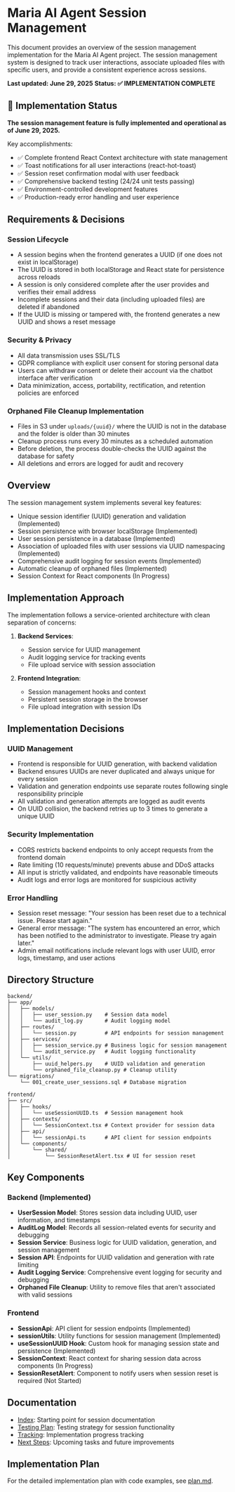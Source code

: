 # Maria AI Agent Session Management

This document provides an overview of the session management implementation for the Maria AI Agent project. The session management system is designed to track user interactions, associate uploaded files with specific users, and provide a consistent experience across sessions.

**Last updated: June 29, 2025**
**Status: ✅ IMPLEMENTATION COMPLETE**

## 🎉 Implementation Status

**The session management feature is fully implemented and operational as of June 29, 2025.**

Key accomplishments:

- ✅ Complete frontend React Context architecture with state management
- ✅ Toast notifications for all user interactions (react-hot-toast)
- ✅ Session reset confirmation modal with user feedback
- ✅ Comprehensive backend testing (24/24 unit tests passing)
- ✅ Environment-controlled development features
- ✅ Production-ready error handling and user experience

## Requirements & Decisions

### Session Lifecycle

- A session begins when the frontend generates a UUID (if one does not exist in localStorage)
- The UUID is stored in both localStorage and React state for persistence across reloads
- A session is only considered complete after the user provides and verifies their email address
- Incomplete sessions and their data (including uploaded files) are deleted if abandoned
- If the UUID is missing or tampered with, the frontend generates a new UUID and shows a reset message

### Security & Privacy

- All data transmission uses SSL/TLS
- GDPR compliance with explicit user consent for storing personal data
- Users can withdraw consent or delete their account via the chatbot interface after verification
- Data minimization, access, portability, rectification, and retention policies are enforced

### Orphaned File Cleanup Implementation

- Files in S3 under `uploads/{uuid}/` where the UUID is not in the database and the folder is older than 30 minutes
- Cleanup process runs every 30 minutes as a scheduled automation
- Before deletion, the process double-checks the UUID against the database for safety
- All deletions and errors are logged for audit and recovery

## Overview

The session management system implements several key features:

- Unique session identifier (UUID) generation and validation (Implemented)
- Session persistence with browser localStorage (Implemented)
- User session persistence in a database (Implemented)
- Association of uploaded files with user sessions via UUID namespacing (Implemented)
- Comprehensive audit logging for session events (Implemented)
- Automatic cleanup of orphaned files (Implemented)
- Session Context for React components (In Progress)

## Implementation Approach

The implementation follows a service-oriented architecture with clean separation of concerns:

1. **Backend Services**:

   - Session service for UUID management
   - Audit logging service for tracking events
   - File upload service with session association

2. **Frontend Integration**:
   - Session management hooks and context
   - Persistent session storage in the browser
   - File upload integration with session IDs

## Implementation Decisions

### UUID Management

- Frontend is responsible for UUID generation, with backend validation
- Backend ensures UUIDs are never duplicated and always unique for every session
- Validation and generation endpoints use separate routes following single responsibility principle
- All validation and generation attempts are logged as audit events
- On UUID collision, the backend retries up to 3 times to generate a unique UUID

### Security Implementation

- CORS restricts backend endpoints to only accept requests from the frontend domain
- Rate limiting (10 requests/minute) prevents abuse and DDoS attacks
- All input is strictly validated, and endpoints have reasonable timeouts
- Audit logs and error logs are monitored for suspicious activity

### Error Handling

- Session reset message: "Your session has been reset due to a technical issue. Please start again."
- General error message: "The system has encountered an error, which has been notified to the administrator to investigate. Please try again later."
- Admin email notifications include relevant logs with user UUID, error logs, timestamp, and user actions

## Directory Structure

```
backend/
├── app/
│   ├── models/
│   │   ├── user_session.py    # Session data model
│   │   └── audit_log.py       # Audit logging model
│   ├── routes/
│   │   └── session.py         # API endpoints for session management
│   ├── services/
│   │   ├── session_service.py # Business logic for session management
│   │   └── audit_service.py   # Audit logging functionality
│   └── utils/
│       ├── uuid_helpers.py    # UUID validation and generation
│       └── orphaned_file_cleanup.py # Cleanup utility
└── migrations/
    └── 001_create_user_sessions.sql # Database migration

frontend/
├── src/
│   ├── hooks/
│   │   └── useSessionUUID.ts  # Session management hook
│   ├── contexts/
│   │   └── SessionContext.tsx # Context provider for session data
│   ├── api/
│   │   └── sessionApi.ts      # API client for session endpoints
│   └── components/
│       └── shared/
│           └── SessionResetAlert.tsx # UI for session reset
```

## Key Components

### Backend (Implemented)

- **UserSession Model**: Stores session data including UUID, user information, and timestamps
- **AuditLog Model**: Records all session-related events for security and debugging
- **Session Service**: Business logic for UUID validation, generation, and session management
- **Session API**: Endpoints for UUID validation and generation with rate limiting
- **Audit Logging Service**: Comprehensive event logging for security and debugging
- **Orphaned File Cleanup**: Utility to remove files that aren't associated with valid sessions

### Frontend

- **SessionApi**: API client for session endpoints (Implemented)
- **sessionUtils**: Utility functions for session management (Implemented)
- **useSessionUUID Hook**: Custom hook for managing session state and persistence (Implemented)
- **SessionContext**: React context for sharing session data across components (In Progress)
- **SessionResetAlert**: Component to notify users when session reset is required (Not Started)

## Documentation

- [Index](index.md): Starting point for session documentation
- [Testing Plan](testing.md): Testing strategy for session functionality
- [Tracking](tracking.md): Implementation progress tracking
- [Next Steps](next-steps.md): Upcoming tasks and future improvements

## Implementation Plan

For the detailed implementation plan with code examples, see [plan.md](plan.md).
